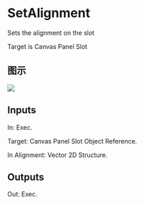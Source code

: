 # SetAlignment

Sets the alignment on the slot

Target is Canvas Panel Slot

## 图示

![]($-20221218-19384447.png)

## Inputs

In: Exec.

Target: Canvas Panel Slot Object Reference.

In Alignment: Vector 2D Structure.  

## Outputs

Out: Exec.


